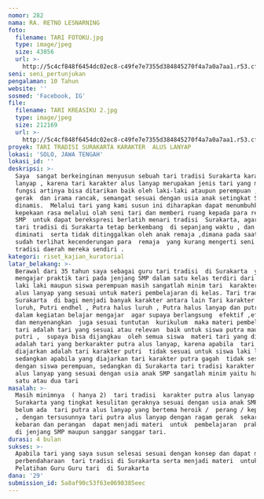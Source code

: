 ```yaml
---
nomor: 282
nama: RA. RETNO LESNARNING
foto:
  filename: TARI FOTOKU.jpg
  type: image/jpeg
  size: 43856
  url: >-
    http://5c4cf848f6454dc02ec8-c49fe7e7355d384845270f4a7a0a7aa1.r53.cf2.rackcdn.com/d6d0a292-4a3f-4458-b43b-cf3ea47e5d06/TARI%20FOTOKU.jpg
seni: seni_pertunjukan
pengalaman: 10 Tahun
website: ''
sosmed: 'Facebook, IG'
file:
  filename: TARI KREASIKU 2.jpg
  type: image/jpeg
  size: 212169
  url: >-
    http://5c4cf848f6454dc02ec8-c49fe7e7355d384845270f4a7a0a7aa1.r53.cf2.rackcdn.com/4bc74a8a-6bad-442a-9ba0-2a5502b4f608/TARI%20KREASIKU%202.jpg
proyek: TARI TRADISI SURAKARTA KARAKTER  ALUS LANYAP
lokasi: 'SOLO, JAWA TENGAH'
lokasi_id: ''
deskripsi: >-
  Saya  sangat berkeinginan menyusun sebuah tari tradisi Surakarta karakter alus
  lanyap , karena tari karakter alus lanyap merupakan jenis tari yang multi
  fungsi artinya bisa ditarikan baik oleh laki-laki ataupun perempuan ,dengan
  gerak  dan irama rancak, semangat sesuai dengan usia anak setingkat SMP yang
  dinamis.  Melalui tari yang kami susun ini diharapkan dapat menumbuhkan
  kepekaan rasa melalui olah seni tari dan memberi ruang kepada para remaja usia
  SMP  untuk dapat berekspresi berlatih menari tradisi  Surakarta, agar seni
  tari tradisi di Surakarta tetap berkembang  di sepanjang waktu , dan tetap
  diminati  serta tidak ditinggalkan oleh anak remaja ,dimana pada saat ini
  sudah terlihat kecenderungan para  remaja  yang kurang mengerti seni tari
  tradisi daerah mereka sendiri . 
kategori: riset_kajian_kuratorial
latar_belakang: >-
  Berawal dari 35 tahun saya sebagai guru tari tradisi  di Surakarta  yang dalam
  mengajar praktik tari pada jenjang SMP dalam satu kelas terdiri dari siswa
  laki laki maupun siswa perempuan masih sangatlah minim tari  karakter  putra
  alus lanyap yang sesuai untuk materi pembelajaran di kelas. Tari tradisi di
  Surakarta  di bagi menjadi banyak karakter antara lain Tari karakter Putri
  luruh, Putri endhel , Putra halus luruh , Putra halus lanyap dan putra gagah,
  dalam kegiatan belajar mengajar  agar supaya berlangsung  efektif ,efisien 
  dan menyenangkan  juga sesuai tuntutan  kurikulum  maka materi pembelajaran
  tari adalah tari yang sesuai atau relevan  baik untuk siswa putra maupun siswa
  putri ,  supaya bisa dijangkau  oleh semua siswa  materi tari yang diajarkan
  adalah tari yang berkarakter putra alus lanyap, karena apabila  tari yang
  diajarkan adalah tari karakter putri  tidak sesuai untuk siswa laki laki,
  sedangkan apabila yang diajarkan tari karakter putra gagah  tidak sesuai
  dengan siswa perempuan, sedangkan di Surakarta tari tradisi karakter putra
  alus lanyap yang sesuai dengan usia anak SMP sangatlah minim yaitu hanya ada 
  satu atau dua tari 
masalah: >-
  Masih minimnya  ( hanya 2)  tari tradisi  karakter putra alus lanyap di
  Surakarta yang tingkat kesulitan geraknya sesuai dengan usia anak SMP, bahkan
  belum ada  tari putra alus lanyap yang bertema heroik /  perang / keprajuritan
  , dengan tersusunnya tari putra alus lanyap dengan ragam gerak  sekaran,
  kebaran dan perangan  dapat menjadi materi  untuk  pembelajaran  praktik tari
  di jenjang SMP maupun sanggar sanggar tari.
durasi: 4 bulan
sukses: >-
  Apabila tari yang saya susun selesai sesuai dengan konsep dan dapat menambah
  perbendaharaan  tari tradisi di Surakarta serta menjadi materi  untuk
  Pelatihan Guru Guru tari  di Surakarta
dana: '29'
submission_id: 5a8af90c53f63e0698385eec
---
```


